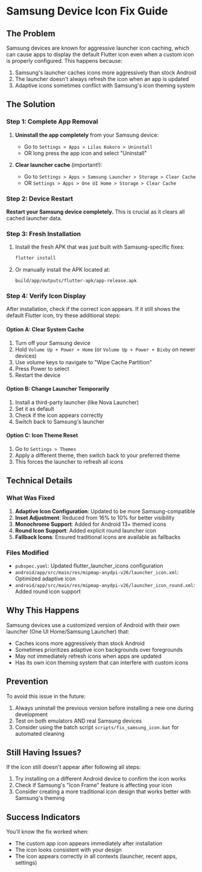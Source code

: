 # Samsung Device Icon Fix Guide

## The Problem
Samsung devices are known for aggressive launcher icon caching, which can cause apps to display the default Flutter icon even when a custom icon is properly configured. This happens because:

1. Samsung's launcher caches icons more aggressively than stock Android
2. The launcher doesn't always refresh the icon when an app is updated
3. Adaptive icons sometimes conflict with Samsung's icon theming system

## The Solution

### Step 1: Complete App Removal
1. **Uninstall the app completely** from your Samsung device:
   - Go to `Settings > Apps > Lilas Kokoro > Uninstall`
   - OR long press the app icon and select "Uninstall"

2. **Clear launcher cache** (important!):
   - Go to `Settings > Apps > Samsung Launcher > Storage > Clear Cache`
   - OR `Settings > Apps > One UI Home > Storage > Clear Cache`

### Step 2: Device Restart
**Restart your Samsung device completely.** This is crucial as it clears all cached launcher data.

### Step 3: Fresh Installation
1. Install the fresh APK that was just built with Samsung-specific fixes:
   ```bash
   flutter install
   ```

2. Or manually install the APK located at:
   ```
   build/app/outputs/flutter-apk/app-release.apk
   ```

### Step 4: Verify Icon Display
After installation, check if the correct icon appears. If it still shows the default Flutter icon, try these additional steps:

#### Option A: Clear System Cache
1. Turn off your Samsung device
2. Hold `Volume Up + Power + Home` (or `Volume Up + Power + Bixby` on newer devices)
3. Use volume keys to navigate to "Wipe Cache Partition"
4. Press Power to select
5. Restart the device

#### Option B: Change Launcher Temporarily
1. Install a third-party launcher (like Nova Launcher)
2. Set it as default
3. Check if the icon appears correctly
4. Switch back to Samsung's launcher

#### Option C: Icon Theme Reset
1. Go to `Settings > Themes`
2. Apply a different theme, then switch back to your preferred theme
3. This forces the launcher to refresh all icons

## Technical Details

### What Was Fixed
1. **Adaptive Icon Configuration**: Updated to be more Samsung-compatible
2. **Inset Adjustment**: Reduced from 16% to 10% for better visibility
3. **Monochrome Support**: Added for Android 13+ themed icons
4. **Round Icon Support**: Added explicit round launcher icon
5. **Fallback Icons**: Ensured traditional icons are available as fallbacks

### Files Modified
- `pubspec.yaml`: Updated flutter_launcher_icons configuration
- `android/app/src/main/res/mipmap-anydpi-v26/launcher_icon.xml`: Optimized adaptive icon
- `android/app/src/main/res/mipmap-anydpi-v26/launcher_icon_round.xml`: Added round icon support

## Why This Happens
Samsung devices use a customized version of Android with their own launcher (One UI Home/Samsung Launcher) that:
- Caches icons more aggressively than stock Android
- Sometimes prioritizes adaptive icon backgrounds over foregrounds
- May not immediately refresh icons when apps are updated
- Has its own icon theming system that can interfere with custom icons

## Prevention
To avoid this issue in the future:
1. Always uninstall the previous version before installing a new one during development
2. Test on both emulators AND real Samsung devices
3. Consider using the batch script `scripts/fix_samsung_icon.bat` for automated cleaning

## Still Having Issues?
If the icon still doesn't appear after following all steps:
1. Try installing on a different Android device to confirm the icon works
2. Check if Samsung's "Icon Frame" feature is affecting your icon
3. Consider creating a more traditional icon design that works better with Samsung's theming

## Success Indicators
You'll know the fix worked when:
- The custom app icon appears immediately after installation
- The icon looks consistent with your design
- The icon appears correctly in all contexts (launcher, recent apps, settings) 